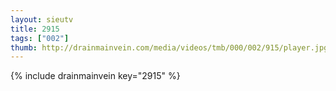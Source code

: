```yaml
--- 
layout: sieutv
title: 2915
tags: ["002"]
thumb: http://drainmainvein.com/media/videos/tmb/000/002/915/player.jpg
---
```

{% include drainmainvein key="2915" %} 
